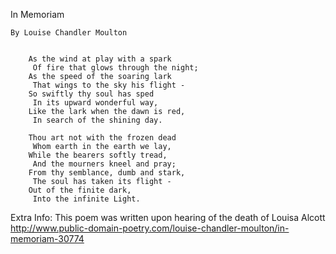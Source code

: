 In Memoriam

    By Louise Chandler Moulton


        As the wind at play with a spark
         Of fire that glows through the night;
        As the speed of the soaring lark
         That wings to the sky his flight -
        So swiftly thy soul has sped
         In its upward wonderful way,
        Like the lark when the dawn is red,
         In search of the shining day.

        Thou art not with the frozen dead
         Whom earth in the earth we lay,
        While the bearers softly tread,
         And the mourners kneel and pray;
        From thy semblance, dumb and stark,
         The soul has taken its flight -
        Out of the finite dark,
         Into the infinite Light.
         

Extra Info:
This poem was written upon hearing of the death of Louisa Alcott
http://www.public-domain-poetry.com/louise-chandler-moulton/in-memoriam-30774
